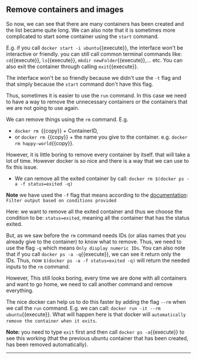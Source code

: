 ## Remove containers and images

So now, we can see that there are many containers has been created and the list became quite long. We can also note that it is sometimes more complicated to start some container using the `start` command.

E.g. if you call `docker start -i ubuntu`{{execute}}, the interface won't be interactive or friendly. you can still call common terminal commands like: `cd`{{execute}}, `ls`{{execute}}, `mkdir newFolder`{{execute}},... etc. You can also exit the container through calling `exit`{{execute}}.

The interface won't be so friendly because we didn't use the `-t` flag and that simply because the `start` command don't have this flag.

<!--
TODO not sure if it is good to mention that start won't work with the ubuntu
-->

Thus, sometimes it is easier to use the `run` command. In this case we need to have a way to remove the unnecessary containers or the containers that we are not going to use again.

We can remove things using the `rm` command. E.g.
- `docker rm `{{copy}} +  ContainerID,
- or `docker rm `{{copy}} + the name you give to the container. e.g. `docker rm happy-world`{{copy}}.

However, it is little boring to remove every container by itself. that will take a lot of time. However docker is so nice and there is a way that we can use to fix this issue.
- We can remove all the exited container by call:
`docker rm $(docker ps -a -f status=exited -q)`

**Note** we have used the `-f` flag that means according to the
[documentation](https://docs.docker.com/engine/reference/commandline/ps/): `Filter output based on conditions provided`

Here: we want to remove all the exited container and thus we choose the condition to be: `status=exited`, meaning all the container that has the status exited.

<!--
TODO Maybe the explanation to the condition is too much?  it is very clear?
-->

But, as we saw before the `rm` command needs IDs (or alias names that you already give to the container) to know what to remove. Thus, we need to use the flag `-q` which means `Only display numeric IDs`. You can also note that if you call `docker ps -a -q`{{execute}}, we can see it return only the IDs. Thus, now `$(docker ps -a -f status=exited -q)` will return the needed inputs to the `rm` command.


However, This still looks boring, every time we are done with all containers and want to go home, we need to call another command and remove everything.

The nice docker can help us to do this faster by adding the flag `--rm` when we call the `run` command. E.g. we can call:
`docker run -it --rm  ubuntu`{{execute}}. What will happen here is that docker will `automatically remove the container when it exits`.

**Note:** you need to type `exit` first and then call `docker ps -a`{{execute}} to see this working (that the previous ubuntu container that has been created, has been removed automatically).





-------------------------------
